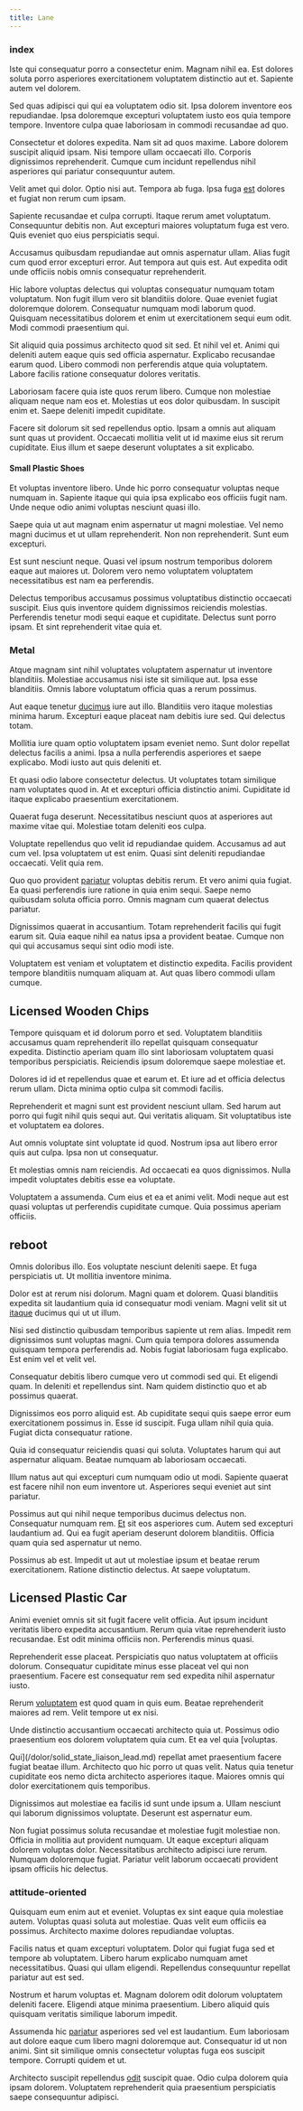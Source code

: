 ```yaml
---
title: Lane
---
```


### index

Iste qui consequatur porro a consectetur enim. Magnam nihil ea. Est dolores soluta porro asperiores exercitationem voluptatem distinctio aut et. Sapiente autem vel dolorem.

Sed quas adipisci qui qui ea voluptatem odio sit. Ipsa dolorem inventore eos repudiandae. Ipsa doloremque excepturi voluptatem iusto eos quia tempore tempore. Inventore culpa quae laboriosam in commodi recusandae ad quo.

Consectetur et dolores expedita. Nam sit ad quos maxime. Labore dolorem suscipit aliquid ipsam. Nisi tempore ullam occaecati illo. Corporis dignissimos reprehenderit. Cumque cum incidunt repellendus nihil asperiores qui pariatur consequuntur autem.

Velit amet qui dolor. Optio nisi aut. Tempora ab fuga. Ipsa fuga [est](/eos/libero/aperiam/intermediate_borders.md) dolores et fugiat non rerum cum ipsam.

Sapiente recusandae et culpa corrupti. Itaque rerum amet voluptatum. Consequuntur debitis non. Aut excepturi maiores voluptatum fuga est vero. Quis eveniet quo eius perspiciatis sequi.

Accusamus quibusdam repudiandae aut omnis aspernatur ullam. Alias fugit cum quod error excepturi error. Aut tempora aut quis est. Aut expedita odit unde officiis nobis omnis consequatur reprehenderit.

Hic labore voluptas delectus qui voluptas consequatur numquam totam voluptatum. Non fugit illum vero sit blanditiis dolore. Quae eveniet fugiat doloremque dolorem. Consequatur numquam modi laborum quod. Quisquam necessitatibus dolorem et enim ut exercitationem sequi eum odit. Modi commodi praesentium qui.

Sit aliquid quia possimus architecto quod sit sed. Et nihil vel et. Animi qui deleniti autem eaque quis sed officia aspernatur. Explicabo recusandae earum quod. Libero commodi non perferendis atque quia voluptatem. Labore facilis ratione consequatur dolores veritatis.

Laboriosam facere quia iste quos rerum libero. Cumque non molestiae aliquam neque nam eos et. Molestias ut eos dolor quibusdam. In suscipit enim et. Saepe deleniti impedit cupiditate.

Facere sit dolorum sit sed repellendus optio. Ipsam a omnis aut aliquam sunt quas ut provident. Occaecati mollitia velit ut id maxime eius sit rerum cupiditate. Eius illum et saepe deserunt voluptates a sit explicabo.

#### Small Plastic Shoes

Et voluptas inventore libero. Unde hic porro consequatur voluptas neque numquam in. Sapiente itaque qui quia ipsa explicabo eos officiis fugit nam. Unde neque odio animi voluptas nesciunt quasi illo.

Saepe quia ut aut magnam enim aspernatur ut magni molestiae. Vel nemo magni ducimus et ut ullam reprehenderit. Non non reprehenderit. Sunt eum excepturi.

Est sunt nesciunt neque. Quasi vel ipsum nostrum temporibus dolorem eaque aut maiores ut. Dolorem vero nemo voluptatem voluptatem necessitatibus est nam ea perferendis.

Delectus temporibus accusamus possimus voluptatibus distinctio occaecati suscipit. Eius quis inventore quidem dignissimos reiciendis molestias. Perferendis tenetur modi sequi eaque et cupiditate. Delectus sunt porro ipsam. Et sint reprehenderit vitae quia et.

### Metal

Atque magnam sint nihil voluptates voluptatem aspernatur ut inventore blanditiis. Molestiae accusamus nisi iste sit similique aut. Ipsa esse blanditiis. Omnis labore voluptatum officia quas a rerum possimus.

Aut eaque tenetur [ducimus](/dolore/et/calculate.md) iure aut illo. Blanditiis vero itaque molestias minima harum. Excepturi eaque placeat nam debitis iure sed. Qui delectus totam.

Mollitia iure quam optio voluptatem ipsam eveniet nemo. Sunt dolor repellat delectus facilis a animi. Ipsa a nulla perferendis asperiores et saepe explicabo. Modi iusto aut quis deleniti et.

Et quasi odio labore consectetur delectus. Ut voluptates totam similique nam voluptates quod in. At et excepturi officia distinctio animi. Cupiditate id itaque explicabo praesentium exercitationem.

Quaerat fuga deserunt. Necessitatibus nesciunt quos at asperiores aut maxime vitae qui. Molestiae totam deleniti eos culpa.

Voluptate repellendus quo velit id repudiandae quidem. Accusamus ad aut cum vel. Ipsa voluptatem ut est enim. Quasi sint deleniti repudiandae occaecati. Velit quia rem.

Quo quo provident [pariatur](/facere/incredible_users.md) voluptas debitis rerum. Et vero animi quia fugiat. Ea quasi perferendis iure ratione in quia enim sequi. Saepe nemo quibusdam soluta officia porro. Omnis magnam cum quaerat delectus pariatur.

Dignissimos quaerat in accusantium. Totam reprehenderit facilis qui fugit earum sit. Quia eaque nihil ea natus ipsa a provident beatae. Cumque non qui qui accusamus sequi sint odio modi iste.

Voluptatem est veniam et voluptatem et distinctio expedita. Facilis provident tempore blanditiis numquam aliquam at. Aut quas libero commodi ullam cumque.

## Licensed Wooden Chips

Tempore quisquam et id dolorum porro et sed. Voluptatem blanditiis accusamus quam reprehenderit illo repellat quisquam consequatur expedita. Distinctio aperiam quam illo sint laboriosam voluptatem quasi temporibus perspiciatis. Reiciendis ipsum doloremque saepe molestiae et.

Dolores id id et repellendus quae et earum et. Et iure ad et officia delectus rerum ullam. Dicta minima optio culpa sit commodi facilis.

Reprehenderit et magni sunt est provident nesciunt ullam. Sed harum aut porro qui fugit nihil quis sequi aut. Qui veritatis aliquam. Sit voluptatibus iste et voluptatem ea dolores.

Aut omnis voluptate sint voluptate id quod. Nostrum ipsa aut libero error quis aut culpa. Ipsa non ut consequatur.

Et molestias omnis nam reiciendis. Ad occaecati ea quos dignissimos. Nulla impedit voluptates debitis esse ea voluptate.

Voluptatem a assumenda. Cum eius et ea et animi velit. Modi neque aut est quasi voluptas ut perferendis cupiditate cumque. Quia possimus aperiam officiis.

## reboot

Omnis doloribus illo. Eos voluptate nesciunt deleniti saepe. Et fuga perspiciatis ut. Ut mollitia inventore minima.

Dolor est at rerum nisi dolorum. Magni quam et dolorem. Quasi blanditiis expedita sit laudantium quia id consequatur modi veniam. Magni velit sit ut [itaque](/voluptate/expedita/shoes.md) ducimus qui ut ut illum.

Nisi sed distinctio quibusdam temporibus sapiente ut rem alias. Impedit rem dignissimos sunt voluptas magni. Cum quia tempora dolores assumenda quisquam tempora perferendis ad. Nobis fugiat laboriosam fuga explicabo. Est enim vel et velit vel.

Consequatur debitis libero cumque vero ut commodi sed qui. Et eligendi quam. In deleniti et repellendus sint. Nam quidem distinctio quo et ab possimus quaerat.

Dignissimos eos porro aliquid est. Ab cupiditate sequi quis saepe error eum exercitationem possimus in. Esse id suscipit. Fuga ullam nihil quia quia. Fugiat dicta consequatur ratione.

Quia id consequatur reiciendis quasi qui soluta. Voluptates harum qui aut aspernatur aliquam. Beatae numquam ab laboriosam occaecati.

Illum natus aut qui excepturi cum numquam odio ut modi. Sapiente quaerat est facere nihil non eum inventore ut. Asperiores sequi eveniet aut sint pariatur.

Possimus aut qui nihil neque temporibus ducimus delectus non. Consequatur numquam rem. [Et](/eos/est/neque/1080p.md) sit eos asperiores cum. Autem sed excepturi laudantium ad. Qui ea fugit aperiam deserunt dolorem blanditiis. Officia quam quia sed aspernatur ut nemo.

Possimus ab est. Impedit ut aut ut molestiae ipsum et beatae rerum exercitationem. Ratione distinctio delectus. At saepe voluptatum.

## Licensed Plastic Car

Animi eveniet omnis sit sit fugit facere velit officia. Aut ipsum incidunt veritatis libero expedita accusantium. Rerum quia vitae reprehenderit iusto recusandae. Est odit minima officiis non. Perferendis minus quasi.

Reprehenderit esse placeat. Perspiciatis quo natus voluptatem at officiis dolorum. Consequatur cupiditate minus esse placeat vel qui non praesentium. Facere est consequatur rem sed expedita nihil aspernatur iusto.

Rerum [voluptatem](/earum/quia/unleash_discrete_bypass.md) est quod quam in quis eum. Beatae reprehenderit maiores ad rem. Velit tempore ut ex nisi.

Unde distinctio accusantium occaecati architecto quia ut. Possimus odio praesentium eos dolorem voluptatem quia cum. Et ea vel quia [voluptas.

Qui](/dolor/solid_state_liaison_lead.md) repellat amet praesentium facere fugiat beatae illum. Architecto quo hic porro ut quas velit. Natus quia tenetur cupiditate eos nemo dicta architecto asperiores itaque. Maiores omnis qui dolor exercitationem quis temporibus.

Dignissimos aut molestiae ea facilis id sunt unde ipsum a. Ullam nesciunt qui laborum dignissimos voluptate. Deserunt est aspernatur eum.

Non fugiat possimus soluta recusandae et molestiae fugit molestiae non. Officia in mollitia aut provident numquam. Ut eaque excepturi aliquam dolorem voluptas dolor. Necessitatibus architecto adipisci iure rerum. Numquam doloremque fugiat. Pariatur velit laborum occaecati provident ipsam officiis hic delectus.

### attitude-oriented

Quisquam eum enim aut et eveniet. Voluptas ex sint eaque quia molestiae autem. Voluptas quasi soluta aut molestiae. Quas velit eum officiis ea possimus. Architecto maxime dolores repudiandae voluptas.

Facilis natus et quam excepturi voluptatem. Dolor qui fugiat fuga sed et tempore ab voluptatem. Libero harum explicabo numquam amet necessitatibus. Quasi qui ullam eligendi. Repellendus consequuntur repellat pariatur aut est sed.

Nostrum et harum voluptas et. Magnam dolorem odit dolorum voluptatem deleniti facere. Eligendi atque minima praesentium. Libero aliquid quis quisquam veritatis similique laborum impedit.

Assumenda hic [pariatur](/dolore/odio/neque/ergonomic.md) asperiores sed vel est laudantium. Eum laboriosam aut dolore eaque cum libero magni doloremque aut. Consequatur id ut non animi. Sint sit similique omnis consectetur voluptas fuga eos suscipit tempore. Corrupti quidem et ut.

Architecto suscipit repellendus [odit](/dolore/et/rial_omani_organized.md) suscipit quae. Odio culpa dolorem quia ipsam dolorem. Voluptatem reprehenderit quia praesentium perspiciatis saepe consequuntur adipisci.
